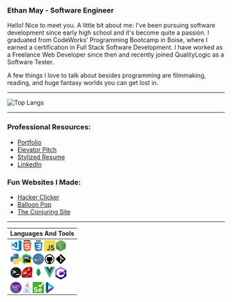 ### Ethan May - Software Engineer
Hello! Nice to meet you. A little bit about me: I've been pursuing software development since early high school and it's become quite a passion. I graduated from CodeWorks' Programming Bootcamp in Boise, where I earned a certification in Full Stack Software Development. I have worked as a Freelance Web Developer since then and recently joined QualityLogic as a Software Tester.

A few things I love to talk about besides programming are filmmaking, reading, and huge fantasy worlds you can get lost in.

---

![Top Langs](https://github-readme-stats.vercel.app/api/top-langs/?username=ethanmmay&hide=HTML,CSS,SCSS&langs_count=10&layout=compact&title_color=c9d1d9&bg_color=0d1117&text_color=c9d1d9&hide_border=true)

---

### Professional Resources:
- [Portfolio](https://ethanmmay.github.io/) <br>
- [Elevator Pitch](https://docs.google.com/document/d/1V0MX5obxrq0h-2C6lDp3zmpOArFCoQXqPT5GOhdpnCQ/edit?usp=sharing) <br>
- [Stylized Resume](https://github.com/ethanmmay/ethanmmay/blob/main/Job%20Search/Week%205%20BCW%20Homework/Ethan's%202021%20Resume%20(3).pdf) <br>
- [LinkedIn](https://www.linkedin.com/in/ethanmmay/)

### Fun Websites I Made:
- [Hacker Clicker](https://ethanmmay.github.io/checkpoint-2) <br>
- [Balloon Pop](https://ethanmmay.github.io/balloon-pop) <br>
- [The Conjuring Site](https://ethanmmay.github.io/conjuring-site)

--- 

| Languages And Tools |
| :---------------------: |
| <img align="left" alt="Visual Studio Code" title="Visual Studio Code" width="26px" height="26px" src="images/vsc.png" /> <img align="left" alt="HTML5" title="HTML5" width="26px" src="images/html.png" /> <img align="left" alt="CSS3" title="CSS3" width="26px" src="images/css.png" /> <img align="left" alt="JavaScript" title="JavaScript" width="26px" src="images/js.png" /> <img align="left" alt="Node.js" title="Node.js" width="26px" src="images/nodejs.png" /> |
|  <img align="left" alt="Python" title="Python" width="26px" src="images/python.png" /> <img align="left" alt="PyCharm" title="PyCharm" width="26px" src="images/pycharm.png" /> <img align="left" alt="MySQL" title="MySQL" width="26px" src="images/mysql.png" /> <img align="left" alt="GitHub" title="GitHub" width="26px" src="images/github.png" /> <img align="left" alt="Git" title="Git" width="26px" src="images/git.png" /> |
|   <img align="left" alt="Terminal" title="Terminal" width="26px" src="images/terminal.png" /> <img align="left" alt="Ruby" title="Ruby" width="26px" src="images/ruby.png" /> <img align="left" alt="MongoDB" title="MongoDB" width="26px" src="images/mongodb.png" /> <img align="left" alt="Vue" title="Vue" width="26px" src="images/vue.png" /> <img align="left" alt="CSharp" title="CSharp" width="26px" src="images/csharp.png" /> |
|  <img align="left" alt=".NET" title=".NET" width="26px" src="images/dotnet.png" /> <img align="left" alt="Java" title="Java" width="26px" src="images/java.png" /> <img align="left" alt="Selenium" title="Selenium" width="26px" src="images/selenium.png" /> <img align="left" alt="Specflow" title="Specflow" width="26px" src="images/specflow.png" />
